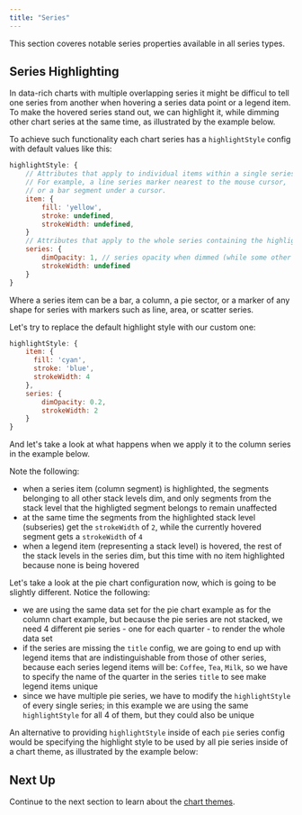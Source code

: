 ```yaml
---
title: "Series"
---
```


This section coveres notable series properties available in all series types.

## Series Highlighting

In data-rich charts with multiple overlapping series it might be difficul to tell one series from another
when hovering a series data point or a legend item. To make the hovered series stand out, we
can highlight it, while dimming other chart series at the same time, as illustrated by the example below.

<chart-example title='Overlapping Series' name='lines' type='generated'></chart-example>

To achieve such functionality each chart series has a `highlightStyle` config with default values like this:

```js
highlightStyle: {
    // Attributes that apply to individual items within a single series.
    // For example, a line series marker nearest to the mouse cursor,
    // or a bar segment under a cursor.
    item: {
        fill: 'yellow',
        stroke: undefined,
        strokeWidth: undefined,
    }
    // Attributes that apply to the whole series containing the highlighted item.
    series: {
        dimOpacity: 1, // series opacity when dimmed (while some other series is hovered)
        strokeWidth: undefined
    }
}
```

Where a series item can be a bar, a column, a pie sector, or a marker of any shape
for series with markers such as line, area, or scatter series.

Let's try to replace the default highlight style with our custom one:

```js
highlightStyle: {
    item: {
      fill: 'cyan',
      stroke: 'blue',
      strokeWidth: 4
    },
    series: {
        dimOpacity: 0.2,
        strokeWidth: 2
    }
}
```

And let's take a look at what happens when we apply it to the column series in the example below.

Note the following:
- when a series item (column segment) is highlighted, the segments belonging to all
  other stack levels dim, and only segments from the stack level that the highligted
  segment belongs to remain unaffected
- at the same time the segments from the highlighted stack level (subseries) get the `strokeWidth` of `2`,
  while the currently hovered segment gets a `strokeWidth` of `4`
- when a legend item (representing a stack level) is hovered, the rest of the
  stack levels in the series dim, but this time with no item highlighted because none
  is being hovered

<chart-example title='Column Series with Custom Highlight Style' name='basic-column' type='generated'></chart-example>

Let's take a look at the pie chart configuration now, which is going to be slightly
different. Notice the following:
- we are using the same data set for the pie chart example as for the column chart example, but because the pie series are not stacked, we need 4 different pie series - one for each quarter - to render the whole data set
- if the series are missing the `title` config, we are going to end up with legend items that are indistinguishable from those of other series, because each series legend items will be: `Coffee`, `Tea`, `Milk`, so we have to specify the name of the quarter in the series `title` to see make legend items unique
- since we have multiple pie series, we have to modify the `highlightStyle` of every single series; in this example we are using the same `highlightStyle` for all 4 of them, but they could also be unique

<chart-example title='Pie Series with Custom Highlight Style' name='basic-pie' type='generated'></chart-example>

An alternative to providing `highlightStyle` inside of each `pie` series config would be specifying the highlight style to be used by all pie series inside of a chart theme, as illustrated by the example below:

<chart-example title='Pie Series with Custom Highlight Style Theme' name='basic-pie-theme' type='generated'></chart-example>

## Next Up

Continue to the next section to learn about the [chart themes](/charts-themes/).
